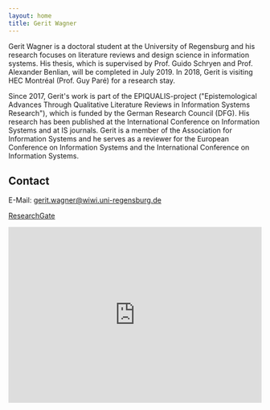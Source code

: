 ```yaml
---
layout: home
title: Gerit Wagner
---
```


Gerit Wagner is a doctoral student at the University of Regensburg and his research focuses on literature reviews and design science in information systems. His thesis, which is supervised by Prof. Guido Schryen and Prof. Alexander Benlian, will be completed in July 2019. In 2018, Gerit is visiting HEC Montréal (Prof. Guy Paré) for a research stay.

Since 2017, Gerit's work is part of the EPIQUALIS-project ("Epistemological Advances Through Qualitative Literature Reviews in Information Systems Research"), which is funded by the German Research Council (DFG). His research has been published at the International Conference on Information Systems and at IS journals. Gerit is a member of the Association for Information Systems and he serves as a reviewer for the European Conference on Information Systems and the International Conference on Information Systems.

## Contact

E-Mail: [gerit.wagner@wiwi.uni-regensburg.de](mailto:gerit.wagner@wiwi.uni-regensburg.de)

[ResearchGate](https://www.researchgate.net/profile/Gerit_Wagner2)  

<iframe width="100%" height="350" frameborder="0" scrolling="no" marginheight="0" marginwidth="0" src="https://www.openstreetmap.org/export/embed.html?bbox=12.089236378669739%2C48.99759248906888%2C12.099396586418152%2C49.00173130202436&amp;layer=mapnik&amp;marker=48.99966193853697%2C12.094316482543945"></iframe>
